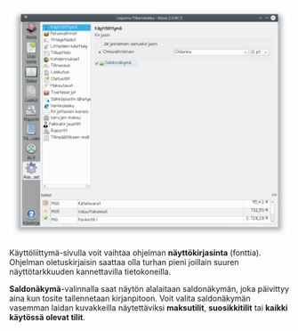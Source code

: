 ![Käyttöliittymä](kayttoliittyma.png)

Käyttöliittymä-sivulla voit vaihtaa ohjelman **näyttökirjasinta** (fonttia). Ohjelman oletuskirjaisin saattaa olla turhan pieni joillain suuren näyttötarkkuuden kannettavilla tietokoneilla.

**Saldonäkymä**-valinnalla saat näytön alalaitaan saldonäkymän, joka päivittyy aina kun tosite tallennetaan kirjanpitoon. Voit valita saldonäkymän vasemman laidan kuvakkeilla näytettäviksi **maksutilit**, **suosikkitilit** tai **kaikki käytössä olevat tilit**.
